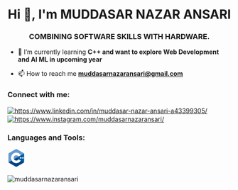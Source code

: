 <h1 align="center">Hi 👋, I'm MUDDASAR NAZAR ANSARI</h1>
<h3 align="center">COMBINING SOFTWARE SKILLS WITH HARDWARE.</h3>


- 🌱 I’m currently learning **C++ and want to explore Web Development and AI ML in upcoming year**

- 📫 How to reach me **muddasarnazaransari@gmail.com**

<h3 align="left">Connect with me:</h3>
<p align="left">
<a href="https://linkedin.com/in/https://www.linkedin.com/in/muddasar-nazar-ansari-a43399305/" target="blank"><img align="center" src="https://raw.githubusercontent.com/rahuldkjain/github-profile-readme-generator/master/src/images/icons/Social/linked-in-alt.svg" alt="https://www.linkedin.com/in/muddasar-nazar-ansari-a43399305/" height="30" width="40" /></a>
<a href="https://instagram.com/https://www.instagram.com/muddasarnazaransari/" target="blank"><img align="center" src="https://raw.githubusercontent.com/rahuldkjain/github-profile-readme-generator/master/src/images/icons/Social/instagram.svg" alt="https://www.instagram.com/muddasarnazaransari/" height="30" width="40" /></a>
</p>

<h3 align="left">Languages and Tools:</h3>
<p align="left"> <a href="https://www.w3schools.com/cpp/" target="_blank" rel="noreferrer"> <img src="https://raw.githubusercontent.com/devicons/devicon/master/icons/cplusplus/cplusplus-original.svg" alt="cplusplus" width="40" height="40"/> </a> </p>

<p><img align="center" src="https://github-readme-streak-stats.herokuapp.com/?user=muddasarnazaransari&" alt="muddasarnazaransari" /></p>

